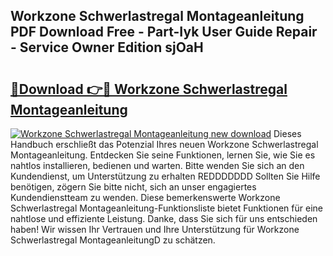 ## Workzone Schwerlastregal Montageanleitung PDF Download Free - Part-Iyk User Guide Repair - Service Owner Edition sjOaH

# <h2><a href="http://df6yer.blite.top/?on=Workzone+Schwerlastregal+Montageanleitung">🔗Download 👉🔴 Workzone Schwerlastregal Montageanleitung</a></h2>

[![Workzone Schwerlastregal Montageanleitung new download](https://i.imgur.com/lujVjoI.png)](http://df6yer.blite.top/?on=Workzone+Schwerlastregal+Montageanleitung)
Dieses Handbuch erschließt das Potenzial Ihres neuen Workzone Schwerlastregal Montageanleitung. Entdecken Sie seine Funktionen, lernen Sie, wie Sie es nahtlos installieren, bedienen und warten. Bitte wenden Sie sich an den Kundendienst, um Unterstützung zu erhalten REDDDDDDD Sollten Sie Hilfe benötigen, zögern Sie bitte nicht, sich an unser engagiertes Kundendienstteam zu wenden. Diese bemerkenswerte Workzone Schwerlastregal Montageanleitung-Funktionsliste bietet Funktionen für eine nahtlose und effiziente Leistung. Danke, dass Sie sich für uns entschieden haben! Wir wissen Ihr Vertrauen und Ihre Unterstützung für Workzone Schwerlastregal MontageanleitungD zu schätzen.
